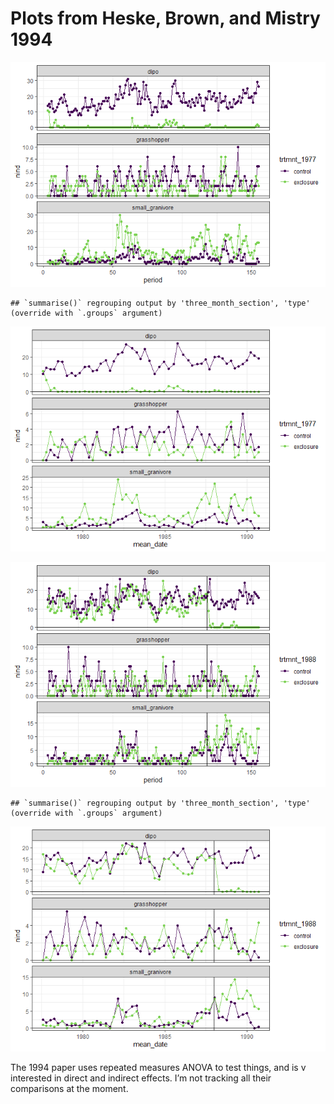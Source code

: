 Plots from Heske, Brown, and Mistry 1994
================

![](thirteen_years_plots_files/figure-gfm/unnamed-chunk-1-1.png)<!-- -->

    ## `summarise()` regrouping output by 'three_month_section', 'type' (override with `.groups` argument)

![](thirteen_years_plots_files/figure-gfm/unnamed-chunk-1-2.png)<!-- -->

![](thirteen_years_plots_files/figure-gfm/unnamed-chunk-2-1.png)<!-- -->

    ## `summarise()` regrouping output by 'three_month_section', 'type' (override with `.groups` argument)

![](thirteen_years_plots_files/figure-gfm/unnamed-chunk-2-2.png)<!-- -->

The 1994 paper uses repeated measures ANOVA to test things, and is v
interested in direct and indirect effects. I’m not tracking all their
comparisons at the moment.
